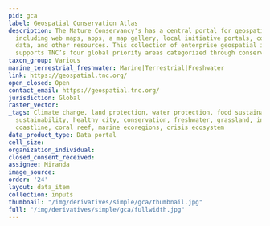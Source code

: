 ```yaml
---
pid: gca
label: Geospatial Conservation Atlas
description: The Nature Conservancy's has a central portal for geospatial content
  including web maps, apps, a map gallery, local initiative portals, conservation
  data, and other resources. This collection of enterprise geospatial information
  supports TNC’s four global priority areas categorized through conservation practices.
taxon_group: Various
marine_terrestrial_freshwater: Marine|Terrestrial|Freshwater
link: https://geospatial.tnc.org/
open_closed: Open
contact_email: https://geospatial.tnc.org/
jurisdiction: Global
raster_vector: 
_tags: Climate change, land protection, water protection, food sustainability, water
  sustainability, healthy city, conservation, freshwater, grassland, infrastructure,
  coastline, coral reef, marine ecoregions, crisis ecosystem
data_product_type: Data portal
cell_size: 
organization_individual: 
closed_consent_received: 
assignee: Miranda
image_source: 
order: '24'
layout: data_item
collection: inputs
thumbnail: "/img/derivatives/simple/gca/thumbnail.jpg"
full: "/img/derivatives/simple/gca/fullwidth.jpg"
---
```

